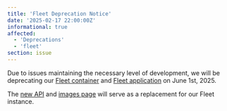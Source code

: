 ```yaml
---
title: 'Fleet Deprecation Notice'
date: '2025-02-17 22:00:00Z'
informational: true
affected:
  - 'Deprecations'
  - 'fleet'
section: issue
---
```


Due to issues maintaining the necessary level of development, we will be deprecating our [Fleet container](https://github.com/linuxserver/docker-fleet) and [Fleet application](https://github.com/linuxserver/fleet) on June 1st, 2025.

The [new API](https://www.linuxserver.io/blog/introducing-linuxserver-api) and [images page](https://www.linuxserver.io/our-images) will serve as a replacement for our Fleet instance.
